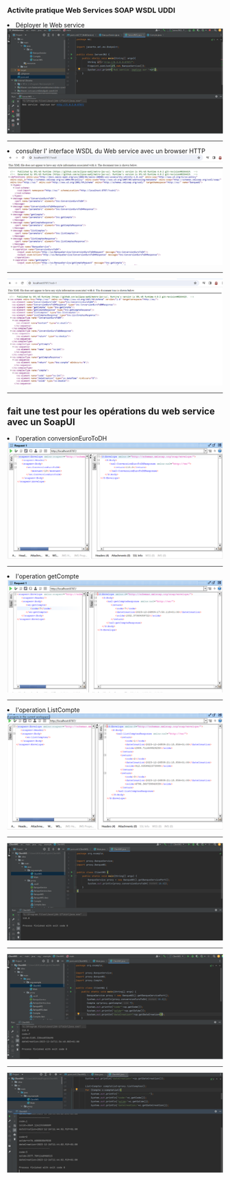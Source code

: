 <h3> Activite pratique Web Services SOAP WSDL UDDI</h3>
<li> Déployer le Web service</li>
<img src="captures/1.PNG">
<hr>
<li>consulter l' interface WSDL du Web service avec un browser HTTP</li>
<img src="captures/2.PNG">
<hr>
<img src="captures/3.PNG">
<hr>
<h2>fait une test pour  les opérations du web service avec un SoapUI</h2>
<li> l'operation conversionEuroToDH</li>

<img src="captures/4.PNG">
<hr>
<li> l'operation getCompte</li>
<img src="captures/5.PNG">
<hr>
<li> l'operation ListCompte </li>
<img src="captures/6.PNG">

<hr>

<img src="captures/7.PNG">
<hr>
<img src="captures/8.PNG">
<hr>
<img src="captures/9.PNG">


